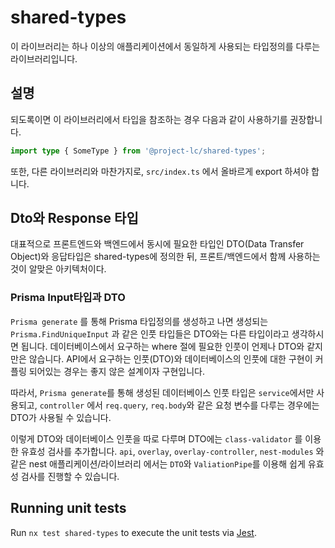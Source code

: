 # shared-types

이 라이브러리는 하나 이상의 애플리케이션에서 동일하게 사용되는 타입정의를 다루는 라이브러리입니다.

## 설명

되도록이면 이 라이브러리에서 타입을 참조하는 경우 다음과 같이 사용하기를 권장합니다.

```ts
import type { SomeType } from '@project-lc/shared-types';
```

또한, 다른 라이브러리와 마찬가지로, `src/index.ts` 에서 올바르게 export 하셔야 합니다.

## Dto와 Response 타입

대표적으로 프론트엔드와 백엔드에서 동시에 필요한 타입인 DTO(Data Transfer Object)와 응답타입은 shared-types에 정의한 뒤, 프론트/백엔드에서 함께 사용하는 것이 알맞은 아키텍처이다.

### Prisma Input타입과 DTO

`Prisma generate` 를 통해 Prisma 타입정의를 생성하고 나면 생성되는 `Prisma.FindUniqueInput` 과 같은 인풋 타입들은 DTO와는 다른 타입이라고 생각하시면 됩니다. 데이터베이스에서 요구하는 where 절에 필요한 인풋이 언제나 DTO와 같지만은 않습니다. API에서 요구하는 인풋(DTO)와 데이터베이스의 인풋에 대한 구현이 커플링 되어있는 경우는 좋지 않은 설계이자 구현입니다.

따라서, `Prisma generate`를 통해 생성된 데이터베이스 인풋 타입은 `service`에서만 사용되고, `controller` 에서 `req.query`, `req.body`와 같은 요청 변수를 다루는 경우에는 DTO가 사용될 수 있습니다.

이렇게 DTO와 데이터베이스 인풋을 따로 다루며 DTO에는 `class-validator` 를 이용한 유효성 검사를 추가합니다. `api`, `overlay`, `overlay-controller`, `nest-modules` 와 같은 nest 애플리케이션/라이브러리 에서는 `DTO`와 `ValiationPipe`를 이용해 쉽게 유효성 검사를 진행할 수 있습니다.

## Running unit tests

Run `nx test shared-types` to execute the unit tests via [Jest](https://jestjs.io).
